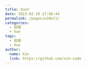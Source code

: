 ```yaml
---
title: Vue3
date: 2023-02-28 17:56:44
permalink: /pages/e10e11/
categories:
  - 前端
  - Vue
tags:
  - 前端
  - Vue
author:
  name: Xin
  link: https://github.com/xin-code
---
```

